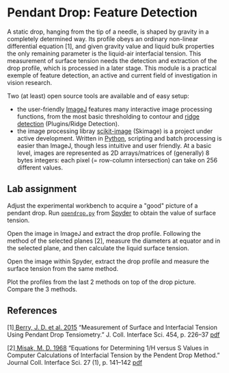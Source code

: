 # Pendant Drop: Feature Detection
A static drop, hanging from the tip of a needle, is shaped by gravity in a completely determined way.
Its profile obeys an ordinary non-linear differential equation [1], and given gravity value and liquid bulk properties the only remaining parameter is the liquid-air interfacial tension.
This measurement of surface tension needs the detection and extraction of the drop profile, which is processed in a later stage.
This module is a practical exemple of feature detection, an active and current field of investigation in vision research.

Two (at least) open source tools are available and of easy setup:
- the user-friendly [ImageJ](https://fiji.sc/) features many interactive image processing functions, from the most basic thresholding to contour and [ridge detection](https://imagej.net/Ridge_Detection) (Plugins/Ridge Detection). 
- the image processing libray [scikit-image](https://scikit-image.org/) (Skimage) is a project under active development. Written in [Python](https://www.python.org/), scripting and batch processing is easier than ImageJ, though less intuitive and user friendly. At a basic level, images are represented as 2D arrays/matrices of (generally) 8 bytes integers: each pixel (= row-column intersection) can take on 256 different values.

## Lab assignment
Adjust the experimental workbench to acquire a "good" picture of a pendant drop.
Run [`opendrop.py`](https://sites.google.com/site/opencolloids/) from [Spyder](https://www.spyder-ide.org/) to obtain the value of surface tension.

Open the image in ImageJ and extract the drop profile.
Following the method of the selected planes [2], measure the diameters at equator and in the selected plane, and then calculate the liquid surface tension.

Open the image within Spyder, extract the drop profile and measure the surface tension from the same method.

Plot the profiles from the last 2 methods on top of the drop picture.
Compare the 3 methods.

## References
[1][ Berry, J. D. et al. 2015](https://doi.org/10.1016/j.jcis.2015.05.012) “Measurement of Surface and Interfacial Tension Using Pendant Drop Tensiometry.” J. Coll. Interface Sci. 454, p. 226–37 [pdf](refs/Berry2015.pdf)

[2][ Misak, M. D. 1968](http://dx.doi.org/10.1016/0021-9797(68)90020-9) “Equations for Determining 1/H versus S Values in Computer Calculations of Interfacial Tension by the Pendent Drop Method.” Journal Coll. Interface Sci. 27 (1), p. 141–142 [pdf](refs/Misak1968.pdf)
